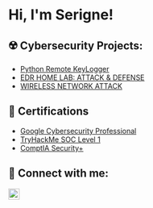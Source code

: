 <h1>Hi, I'm Serigne! <br/>  
<h2>☢️ Cybersecurity Projects:</h2>


  - [Python Remote KeyLogger ](https://github.com/joshmadakor1/Algorithms-Practice)
  - [EDR HOME LAB: ATTACK & DEFENSE  ](https://github.com/joshmadakor1/Algorithms-Practice)
  - [WIRELESS NETWORK ATTACK  ](https://github.com/joshmadakor1/Algorithms-Practice)
    

<h2>📄 Certifications </h2>

 - [Google Cybersecurity Professional](https://github.com/joshmadakor1/Algorithms-Practice)
 - [TryHackMe SOC Level 1](https://github.com/joshmadakor1/Algorithms-Practice)
 - [ComptIA Security+](https://github.com/joshmadakor1/Algorithms-Practice)
  
  
<h2>🛜 Connect with me:</h2>


[<img align="left" alt="SerigneDiouf | LinkedIn" width="22px" src="https://cdn.jsdelivr.net/npm/simple-icons@v3/icons/linkedin.svg" />][linkedin]


[linkedin]: https://www.linkedin.com/in/serigne-diouf-4baa59229/


